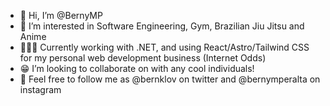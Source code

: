 - 👋 Hi, I’m @BernyMP
- 👀 I’m interested in Software Engineering, Gym, Brazilian Jiu Jitsu and Anime
- 🧑🏻‍💻 Currently working with .NET, and using React/Astro/Tailwind CSS for my personal web development business (Internet Odds)
- 😁 I’m looking to collaborate on with any cool individuals!
- 📲 Feel free to follow me as @bernklov on twitter and @bernymperalta on instagram
